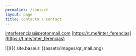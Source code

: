 ```yaml
---
permalink: /contact
layout: page
title: contacto / contact
---
```


[interferencias@protonmail.com](mailto:interferencias@protonmail.com)
[https://t.me/inter_ferencias](https://t.me/inter_ferencias)

![]({{ site.baseurl }}assets/images/qr_mail.png)
